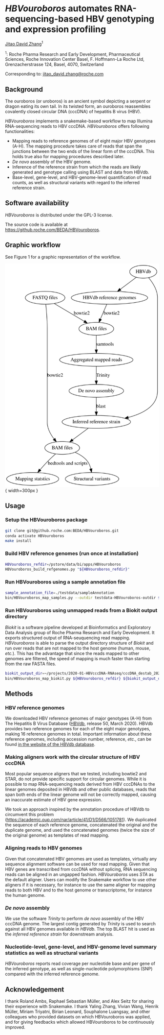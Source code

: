 *HBVouroboros* automates RNA-sequencing-based HBV genotyping and expression profiling
===
[Jitao David Zhang](http://orcid.org/0000-0002-3085-0909)<sup>1</sup>

<sup>1</sup>: Roche Pharma Research and Early Development, Pharmaceutical Sciences, Roche Innovation Center Basel, F. Hoffmann-La Roche Ltd, Grenzacherstrasse 124, Basel, 4070, Switzerland

Corresponding to: [jitao_david.zhang@roche.com](mailto:jitao_david.zhang@roche.com)

## Background

The ouroboros (or uroboros) is an ancient symbol depicting a serpent or dragon eating its own tail. In its twisted form, an ouroboros reassembles covalently closed circular DNA (cccDNA) of hepatitis B virus (HBV).

*HBVouroboros* implements a snakemake-based workflow to map Illumina RNA-sequencing reads to HBV cccDNA. *HBVouroboros* offers following functionalities:

* Mapping reads to reference genomes of of eight major HBV genotypes (A-H). The mapping procedure takes care of reads that span the junctions between the two ends of the linear form of the cccDNA. This holds true also for mapping procedures described later.
* *De novo* assembly of the HBV genome.
* Inference of the reference strain from which the reads are likely generated and genotype calling using BLAST and data from HBVdb.
* Base-level, gene-level, and HBV-genome-level quantification of read counts, as well as structural variants with regard to the inferred reference strain.

## Software availability

*HBVouroboros* is distributed under the GPL-3 license. 

The source code is available at https://github.roche.com/BEDA/HBVouroboros.

## Graphic workflow

See Figure 1 for a graphic representation of the workflow.

![The workflow implemented by *HBVouroboros* in a graph](gv/HBVouroboros.svg){ width=300px }

## Usage

### Setup the HBVouroboros package

```bash
git clone git@github.roche.com:BEDA/HBVouroboros.git
conda activate HBVouroboros
make install
```

### Build HBV reference genomes (run once at installation)

```bash
HBVouroboros_refdir=/pstore/data/bi/apps/HBVouroboros
HBVouroboros_build_refgenomes.py "${HBVouroboros_refdir}"
```


### Run HBVouroboros using a sample annotation file

```bash
sample_annotation_file=./testdata/sampleAnnotation
bin/HBVouroboros_map_samples.py --outdir testdata-HBVouroboros-outdir ${HBVouroboros_refdir} ${sample_annotation_file}
```

### Run HBVouroboros using unmapped reads from a Biokit output directory

*Biokit* is a software pipeline developed at Bioinformatics and Exploratory Data Analysis group of Roche Pharma Research and Early Development. It exports structured output of RNA-seuquencing read mapping. *HBVouroboros* is able to parse the output directory structure of *Biokit* and run over reads that are not mapped to the host genome (human, mouse, *etc.*). This has the advantage that since the reads mapped to other genomes are filtered, the speed of mapping is much faster than starting from the raw FASTA files.

```bash
biokit_output_dir=~/projects/2020-01-HBVcccDNA-RNAseq/cccDNA_destab_202002/biokit_outdir_cccDNA_destab_PHH_202002
bin/HBVouroboros_map_biokit.py ${HBVouroboros_refdir} ${biokit_output_dir}
```

## Methods

### HBV reference genomes

We downloaded HBV reference genomes of major genotypes (A-H) from The Hepatitis B Virus Database ([HBVdb](https://hbvdb.lyon.inserm.fr/HBVdb/HBVdbDataset?seqtype=0), release 50, March 2020). HBVdb provides two reference genomes for each of the eight major genotypes, making 16 reference genomes in total. Important information about these reference genomes, including accession number, reference, *etc.*, can be found [in the website of the HBVdb database](https://hbvdb.lyon.inserm.fr/HBVdb/HBVdbNomenclature?nomenclature=table).

### Making aligners work with the circular structure of HBV cccDNA

Most popular sequence aligners that we tested, including bowtie2 and STAR, do not provide specific support for circular genomes. While it is possible to map RNA-sequencing reads derived from HBV cccDNAs to the linear genomes deposited in HBVdb and other public databases, reads that span both ends of the linear genome will not be correctly mapped, causing an inaccurate estimate of HBV gene expression.

We took an approach inspired by the annotation procedure of HBVdb to circumvent this problem (https://academic.oup.com/nar/article/41/D1/D566/1051781). We duplicated the sequence of each reference genome, concatenated the original and the duplicate genome, and used the concatenated genomes (twice the size of the original genome) as templates of read mapping.



### Aligning reads to HBV genomes

Given that concatenated HBV genomes are used as templates, virtually any sequence alignment software can be used for read mapping. Given that HBV genes are transcribed from cccDNA without splicing, RNA sequencing reads can be aligned in an ungapped fashion. *HBVouroboros* uses *STA* as the default aligner. Users can modify the Snakemake workflow to use other aligners if it is necessary, for instance to use the same aligner for mapping reads to both HBV and to the host genome or transcriptome, for instance the human genome.

### *De novo* assembly

We use the software *Trinity* to perform *de novo* assembly of the HBV cccDNA genome. The largest contig generated by *Trinity* is used to search against all HBV genomes available in *HBVdb*. The top BLAST hit is used as the *inferred reference strain* for downstream analysis.

### Nucleotide-level, gene-level, and HBV-genome level summary statistics as well as structural variants

*HBVouroboros* reports read coverage per nucleotide base and per gene of the inferred genotype, as well as single-nucleotide polymorphisms (SNP) compared with the inferred reference genome. 

## Acknowledgement

I thank Roland Ambs, Raphael Sebastian Müller, and Alex Seitz for sharing their experience with Snakemake. I thank Yaling Zhang, Vivian Wang, Henrik Müller, Miriam Triyatni, Birian Leonard, Souphalone Luangsay, and other colleagues who provided datasets on which HBVouroboros was applied, and for giving feedbacks which allowed HBVouroboros to be continuously improved.


